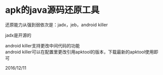 # apk的java源码还原工具

还原能力从强到弱依次是：jadx，jeb，android killer  

jadx是开源的  

android killer支持更改中间代码的功能  
android killer可以在配置里更改引用apktool的版本，下载最新的apktool使用即可  


2016/12/11  
